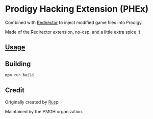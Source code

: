# Prodigy Hacking Extension (PHEx)

Combined with [Redirector](https://github.com/Prodigy-Hacking/Redirector) to inject modified game files into Prodigy.

Made of the Redirector extension, no-csp, and a little extra spice ;)

## [Usage](https://github.com/Prodigy-Hacking/ProdigyMathGameHacking/wiki/How-to-install-hacks)

## Building

```cmd
npm run build
```

## Credit

Originally created by [Rus](github.com/UntrustableRus/)p

Maintained by the PMGH organization.
